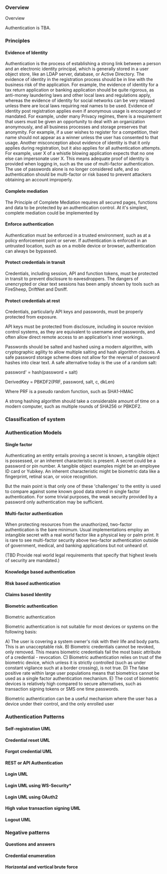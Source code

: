 ### Overview ###

Overview

Authentication is TBA.


### Principles ###

#### Evidence of Identity ####

Authentication is the process of establishing a strong link between a person and an electronic identity principal, which is generally stored in a user object store, like an LDAP server, database, or Active Directory. 
The evidence of identity in the registration process should be in line with the business risk of the application. For example, the evidence of identity for a tax return application or banking application should be quite rigorous, as anti-money laundering laws and other local laws and regulations apply, whereas the evidence of identity for social networks can be very relaxed unless there are local laws requiring real names to be used. 
Evidence of identity post registration applies even if anonymous usage is encouraged or mandated. For example, under many Privacy regimes, there is a requirement that users must be given an opportunity to deal with an organization anonymously, and all business processes and storage preserves that anonymity. For example, if a user wishes to register for a competition, their name should not appear as a winner unless the user has consented to that usage. 
Another misconception about evidence of identity is that it only applies during registration, but it also applies for all authentication attempts. For example, user X of a whistle blowing application expects that no one else can impersonate user X. This means adequate proof of identity is provided when logging in, such as the use of multi-factor authentication. The use of passwords alone is no longer considered safe, and so authentication should be multi-factor or risk based to prevent attackers obtaining an account improperly. 


#### Complete mediation ####

The Principle of Complete Mediation requires all secured pages, functions and data to be protected by an authentication control. At it's simplest, complete mediation could be implemented by 

#### Enforce authentication ####

Authentication must be enforced in a trusted environment, such as at a policy enforcement point or server. If authentication is enforced in an untrusted location, such as on a mobile device or browser, authentication can always be bypassed. 

#### Protect credentials in transit ####

Credentials, including session, API and function tokens, must be protected in transit to prevent disclosure to eavesdroppers. The dangers of unencrypted or clear text sessions has been amply shown by tools such as FireSheep, DriftNet and Dsniff. 

#### Protect credentials at rest ####

Credentials, particularly API keys and passwords, must be properly protected from exposure. 

API keys must be protected from disclosure, including in source revision control systems, as they are equivalent to username and passwords, and often allow direct remote access to an application's inner workings. 

Passwords should be salted and hashed using a modern algorithm, with cryptographic agility to allow multiple salting and hash algorithm choices. A safe password storage scheme does not allow for the reversal of password hashes into clear text. A safe alternative today is the use of a random salt:

password' = hash(password + salt)

DerivedKey = PBKDF2(PRF, password, salt, c, dkLen)

Where PRF is a pseudo random function, such as SHA1-HMAC 

A strong hashing algorithm should take a considerable amount of time on a modern computer, such as multiple rounds of SHA256 or PBKDF2. 

### Classification of system ###

### Authentication Models ###

#### Single factor ####

Authenticating an entity entails proving a secret is known, a tangible object is possessed, or an inherent characteristic is present. A secret could be a password or pin number. A tangible object examples might be an employee ID card or Yubikey. An inherent characteristic might be biometric data like a fingerprint, retinal scan, or voice recognition.

But the main point is that only one of these 'challenges' to the entity is used to compare against some known good data stored in single factor authentication. For some trivial purposes, the weak security provided by a password only authentication may be sufficient.

#### Multi-factor authentication ####

When protecting resources from the unauthorized, two-factor authentication is the bare minimum. Usual implementations employ an intangible secret with a real world factor like a physical key or palm print. It is rare to see multi-factor security above two-factor authentication outside of government, medical, and banking applications but not unheard of.

(TBD Provide real world legal requirements that specify that highest levels of security are mandated.)

#### Knowledge based authentication ####

#### RIsk based authentication ####

#### Claims based Identity ####

#### Biometric authentication ####

Biometric authentication

Biometric authentication is not suitable for most devices or systems on the following basis:

A) The user is covering a system owner's risk with their life and body parts. This is an unacceptable risk. 
B) Biometric credentials cannot be revoked, only removed. This means biometric credentials fail the most basic attribute of a credential - revocation. 
C) Biometric authentication relies on trust of the biometric device, which unless it is strictly controlled (such as under constant vigilance such at a border crossing), is not true.
D) The false positive rate within large user populations means that biometrics cannot be used as a single factor authentication mechanism.
E) The cost of biometric devices is relatively high compared to secure alternatives, such as transaction signing tokens or SMS one time passwords.

Biometric authentication can be a useful mechanism where the user has a device under their control, and the only enrolled user 

### Authentication Patterns ###

#### Self-registration UML ####

#### Credential reset UML ####

#### Forgot credential UML ####

#### REST or API Authentication ####

#### Login UML ####

#### Login UML using WS-Security* ####

#### Login UML using OAuth2 ####

#### High value transaction signing UML ####

#### Logout UML ####

### Negative patterns ###

#### Questions and answers ####

#### Credential enumeration ####

#### Horizontal and vertical brute force ####
